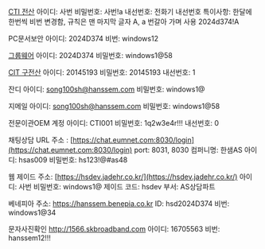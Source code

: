 [CTI 전산](http://aha.hanssem.com)
아이디: 사번
비밀번호: 사번!a
내선번호: 전화기 내선번호
특이사항: 한달에 한번씩 비번 변경함, 규칙은 맨 마지막 글자 A, a 번갈아 가며 사용
2024d374!A

PC문서보안
아이디: 2024D374
비번: windows12

[그룹웨어](https://login.hanssem.com/ssologin/index.do)
아이디: 2024D374
비밀번호: windows1@58

[CIT 구전산](http://aha.hanssem.com:9090/)
아이디: 20145193
비밀번호: 20145193
내선번호: 1

잔디
아이디: song100sh@hanssem.com
비밀번호: windows1@

지메일
아이디: song100sh@hanssem.com
비밀번호: windows1@58

전문이관OEM 계정
아이디: CTI001
비밀번호: 1q2w3e4r!!!
내선번호: 0

채팅상담 URL 주소 : [https://chat.eumnet.com:8030/login](https://chat.eumnet.com:8030/login) 
port: 8031, 8030
컴퍼니명: 한샘AS 
아이디: hsas009 
비밀번호: hs123!@#as48

웹 제이드 
주소: [https://hsdev.jadehr.co.kr/](https://hsdev.jadehr.co.kr/)
아이디: 사번
비밀번호: windows1@
제이드 코드: hsdev
부서: AS상담파트

베네피아
주소: https://hanssem.benepia.co.kr
ID: hsd2024D374
비번: windows1@34

문자사진확인
http://1566.skbroadband.com
아이디: 16705563
비번: hanssem12!!!
